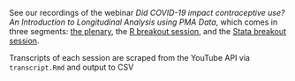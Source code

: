 See our recordings of the webinar *Did COVID-19 impact contraceptive use? An Introduction to Longitudinal Analysis using PMA Data*, which comes in three segments: [the plenary](https://youtu.be/9aS4DF0DsKA), the [R breakout session](https://youtu.be/KYS-YnmYCyU), and the [Stata breakout session](https://youtu.be/ijifgQDGS8A).

Transcripts of each session are scraped from the YouTube API via `transcript.Rmd` and output to CSV
